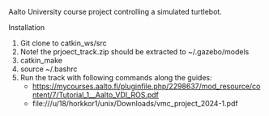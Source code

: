Aalto University course project controlling a simulated turtlebot.

Installation
1. Git clone to catkin_ws/src
2. Note! the prjoect_track.zip should be extracted to ~/.gazebo/models 
3. catkin_make
4. source ~/.bashrc
5. Run the track with following commands along the guides:
   - https://mycourses.aalto.fi/pluginfile.php/2298637/mod_resource/content/7/Tutorial_1__Aalto_VDI_ROS.pdf
   - file:///u/18/horkkor1/unix/Downloads/vmc_project_2024-1.pdf
